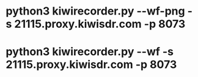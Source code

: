 # python3 kiwirecorder.py --wf-png -s 21115.proxy.kiwisdr.com -p 8073

# python3 kiwirecorder.py --wf -s 21115.proxy.kiwisdr.com -p 8073



